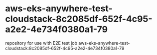 # aws-eks-anywhere-test-cloudstack-8c2085df-652f-4c95-a2e2-4e734f0380a1-79
repository for use with E2E test job aws-eks-anywhere-test-cloudstack:8c2085df-652f-4c95-a2e2-4e734f0380a1-79
